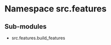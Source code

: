 Namespace src.features
======================

Sub-modules
-----------
* src.features.build_features